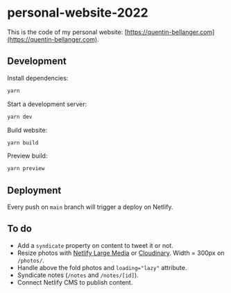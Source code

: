 # personal-website-2022

This is the code of my personal website: [https://quentin-bellanger.com](https://quentin-bellanger.com).

## Development

Install dependencies:

```bash
yarn
```

Start a development server:

```bash
yarn dev
```

Build website:

```bash
yarn build
```

Preview build:

```bash
yarn preview
```

## Deployment

Every push on `main` branch will trigger a deploy on Netlify.

## To do

- Add a `syndicate` property on content to tweet it or not.
- Resize photos with [Netlify Large Media](https://docs.netlify.com/large-media/overview/) or [Cloudinary](https://github.com/cloudinary/cloudinary-svelte). Width = 300px on `/photos/`.
- Handle above the fold photos and `loading="lazy"` attribute.
- Syndicate notes (`/notes` and `/notes/[id]`).
- Connect Netlify CMS to publish content.
